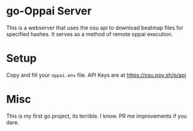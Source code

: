 # go-Oppai Server

This is a webserver that uses the osu api to download beatmap files for specified hashes. It serves as a method of remote oppai execution.

# Setup

Copy and fill your `oppai.env` file. API Keys are at https://osu.ppy.sh/p/api

# Misc

This is my first go project, its terrible. I know. PR me improvements if you dare.